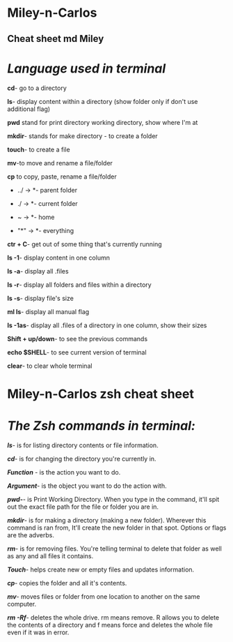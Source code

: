 # Miley-n-Carlos
Cheat sheet md
Miley
- 
# **_Language used in terminal_**

**cd**- go to a directory
  
**ls**- display content within a directory (show folder only if don't use additional flag)
  
**pwd** stand for print directory working directory, show where I'm at
  
**mkdir**- stands for make directory - to create a folder

**touch**- to create a file

**mv**-to move and rename a file/folder

**cp** to copy, paste, rename a file/folder

* ../ -> *- parent folder

* ./ -> *- current folder

* ~ -> *- home
* "*" -> *- everything

**ctr + C**- get out of some thing that's currently running

**ls -1**- display content in one column

**ls -a**- display all .files
  
**ls -r**- display all folders and files within a directory

**ls -s**- display file's size

**ml ls**- display all manual flag

**ls -1as**- display all .files of a directory in one column, show their sizes

**Shift + up/down**- to see the previous commands

**echo $SHELL**- to see current version of terminal

**clear**- to clear whole terminal
  


# Miley-n-Carlos zsh cheat sheet


# ***The Zsh commands in terminal:***

 **_ls_**- is for listing directory contents or file information.

**_cd_**- is for changing the directory you're currently in.

**_Function_** - is the action you want to do. 

**_Argument_**-  is the object you want to do the action with.

**_pwd-_**- is Print Working Directory. When you type in the command, it'll spit out the exact file path for the file or folder you are in.

**_mkdir_**- is for making a directory (making a new folder). Wherever this command is ran from, It'll create the new folder in that spot. Options or flags are the adverbs.

**_rm_**- is for removing files. You're telling terminal to delete that folder as well as any and all files it contains.

**_Touch_**- helps create new or empty files and updates information.

**_cp_**- copies the folder and all it's contents.

**_mv_**- moves files or folder from one location to another on the same computer.

**_rm -Rf_**- deletes the whole drive. rm means remove. R allows you to delete the contents of a directory and f means force and deletes the whole file even if it was in error.
